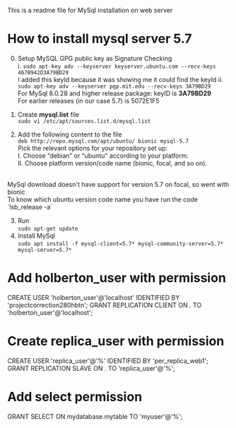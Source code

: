 This is a readme file for MySql installation on web server

# How to install mysql server 5.7

0. Setup MySQL GPG public key as Signature Checking<br>
i. `sudo apt-key adv --keyserver keyserver.ubuntu.com --recv-keys 467B942D3A79BD29` <br>
I added this keyId because it was showing me it could find the keyId
ii. `sudo apt-key adv --keyserver pgp.mit.edu --recv-keys 3A79BD29` <br>
For MySql 8.0.28 and higher release package: keyID is <b>3A79BD29</b><br>
For earlier releases (in our case 5.7) is 5072E1F5

1. Create <b>mysql.list</b> file <br>
`sudo vi /etc/apt/sources.list.d/mysql.list`
2. Add the following content to the file <br>
`deb http://repo.mysql.com/apt/ubuntu/ bionic mysql-5.7`<br>
Pick the relevant options for your repository set up: <br>
I. Choose “debian” or “ubuntu” according to your platform. <br>
II. Choose platform version/code name (bionic, focal, and so on).
<br>
MySql download doesn't have support for version 5.7 on focal, so went with bionic<br>
To know which ubuntu version code name you have run the code `lsb_release -a` <br>

3. Run<br>
`sudo apt-get update`
4. Install MySql <br>
`sudo apt install -f mysql-client=5.7* mysql-community-server=5.7* mysql-server=5.7*`

# Add holberton_user with permission
CREATE USER 'holberton_user'@'localhost' IDENTIFIED BY 'projectcorrection280hbtn';
GRANT REPLICATION CLIENT ON *.* TO 'holberton_user'@'localhost';

# Create replica_user with permission
CREATE USER 'replica_user'@'%' IDENTIFIED BY 'per_replica_web1';
GRANT REPLICATION SLAVE ON *.* TO 'replica_user'@'%';

# Add select permission
GRANT SELECT ON mydatabase.mytable TO 'myuser'@'%';
